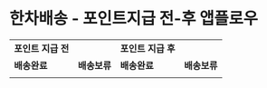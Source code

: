 # 한차배송 - 포인트지급 전-후 앱플로우

|  |  |  |  |
| --- | --- | --- | --- |
| **포인트 지급 전** | | **포인트 지급 후** | |
| **배송완료** | **배송보류** | **배송완료** | **배송보류** |
|  |  |  |  |